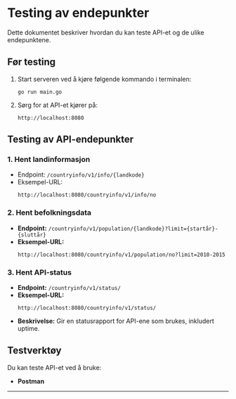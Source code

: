 # Testing av endepunkter

Dette dokumentet beskriver hvordan du kan teste API-et og de ulike endepunktene.

##  Før testing

1. Start serveren ved å kjøre følgende kommando i terminalen:
   ```
   go run main.go
   ```

2. Sørg for at API-et kjører på:
   ```
   http://localhost:8080
   ```

## Testing av API-endepunkter

### 1. Hent landinformasjon
- Endpoint: `/countryinfo/v1/info/{landkode}`
- Eksempel-URL:
  ```
  http://localhost:8080/countryinfo/v1/info/no
  ```
### 2. Hent befolkningsdata
- **Endpoint:** `/countryinfo/v1/population/{landkode}?limit={startår}-{sluttår}`
- **Eksempel-URL:**
  ```
  http://localhost:8080/countryinfo/v1/population/no?limit=2010-2015
  ```

### 3. Hent API-status
- **Endpoint:** `/countryinfo/v1/status/`
- **Eksempel-URL:**
  ```
  http://localhost:8080/countryinfo/v1/status/
  ```
- **Beskrivelse:** Gir en statusrapport for API-ene som brukes, inkludert uptime.


##  Testverktøy
Du kan teste API-et ved å bruke:
- **Postman** 

---



